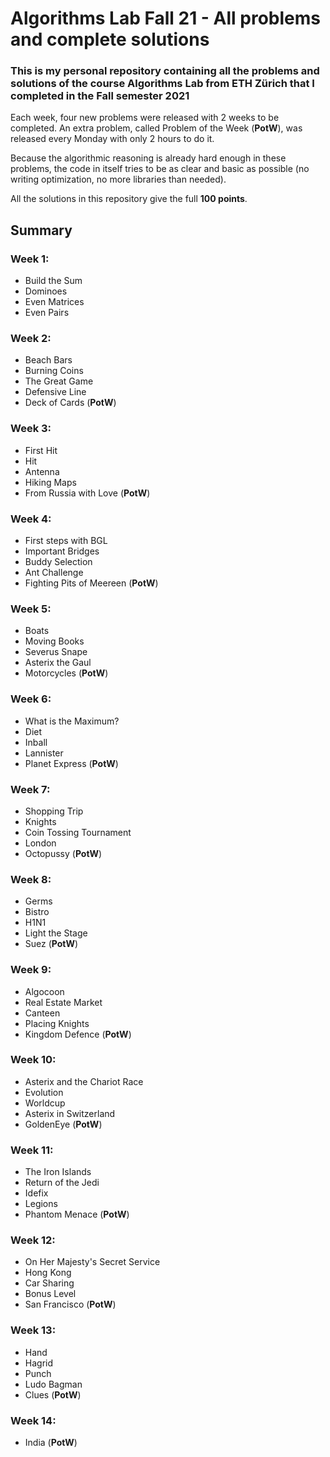 # Algorithms Lab Fall 21 - All problems and complete solutions

### This is my personal repository containing all the problems and solutions of the course Algorithms Lab from ETH Zürich that I completed in the Fall semester 2021

Each week, four new problems were released with 2 weeks to be completed. An extra problem, called Problem of the Week (**PotW**), was released every Monday with only 2 hours to do it.

Because the algorithmic reasoning is already hard enough in these problems, the code in itself tries to be as clear and basic as possible (no writing optimization, no more libraries than needed).

All the solutions in this repository give the full **100 points**.

## Summary

### Week 1:
- Build the Sum
- Dominoes
- Even Matrices
- Even Pairs

### Week 2:
- Beach Bars
- Burning Coins
- The Great Game
- Defensive Line
- Deck of Cards (**PotW**)

### Week 3:
- First Hit
- Hit
- Antenna
- Hiking Maps
- From Russia with Love (**PotW**)

### Week 4:
- First steps with BGL
- Important Bridges
- Buddy Selection
- Ant Challenge
- Fighting Pits of Meereen (**PotW**)

### Week 5:
- Boats
- Moving Books
- Severus Snape
- Asterix the Gaul
- Motorcycles (**PotW**)

### Week 6:
- What is the Maximum?
- Diet
- Inball
- Lannister
- Planet Express (**PotW**)

### Week 7:
- Shopping Trip
- Knights
- Coin Tossing Tournament
- London
- Octopussy (**PotW**)

### Week 8:
- Germs
- Bistro
- H1N1
- Light the Stage
- Suez (**PotW**)

### Week 9:
- Algocoon
- Real Estate Market
- Canteen
- Placing Knights
- Kingdom Defence (**PotW**)

### Week 10:
- Asterix and the Chariot Race
- Evolution
- Worldcup
- Asterix in Switzerland
- GoldenEye (**PotW**)

### Week 11:
- The Iron Islands
- Return of the Jedi
- Idefix
- Legions
- Phantom Menace (**PotW**)

### Week 12:
- On Her Majesty's Secret Service
- Hong Kong
- Car Sharing
- Bonus Level
- San Francisco (**PotW**)

### Week 13:
- Hand
- Hagrid
- Punch
- Ludo Bagman
- Clues (**PotW**)

### Week 14:
- India (**PotW**)
